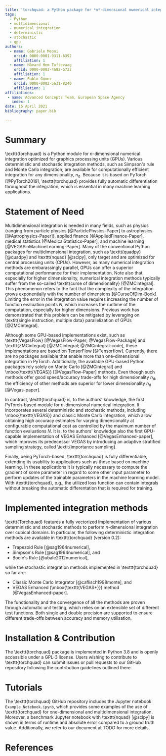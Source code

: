 ```yaml
---
title: 'torchquad: a Python package for *n*-dimensional numerical integration optimized on the GPU'
tags:
  - Python
  - multidimensional
  - numerical integration
  - deterministic
  - stochastic
  - gpu
authors:
  - name: Gabriele Meoni
    orcid: 0000-0001-9311-6392
    affiliation: 1
  - name: Håvard Hem Toftevaag
    orcid: 0000-0003-4692-5722
    affiliation: 1
  - name: Pablo Gómez
    orcid: 0000-0002-5631-8240
    affiliation: 1
affiliations:
 - name: Advanced Concepts Team, European Space Agency
   index: 1
date: 15 April 2021
bibliography: paper.bib

---
```


# Summary

\texttt{torchquad} is a Python module for $n$-dimensional numerical integration optimized for graphics processing units (GPUs).
Various deterministic and stochastic integration methods, such as Simpson's rule and Monte Carlo integration, are available for computationally efficient integration for any dimensionality, $n_{\mathrm{d}}$.
Because it is based on PyTorch [@PyTorch2019], \texttt{torchquad} provides fully automatic differentiation throughout the integration, which is essential in many machine learning applications.

# Statement of Need

Multidimensional integration is needed in many fields, such as physics (ranging from particle physics [@ParticlePhysics-Paper] to astrophysics [@Astrophysics-Paper]), applied finance [@AppliedFinance-Paper], medical statistics [@MedicalStatistics-Paper], and machine learning [@VEGASinMachineLearning-Paper]. 
Many of the conventional Python packages for multidimensional integration, such as \texttt{quadpy} [@quadpy] and \texttt{nquad} [@scipy], only target and are optimized for central processing units (CPUs). 
However, as many numerical integration methods are embarassingly parallel, GPUs can offer a superior computational performance for their implementation. 
Note also that, especially for higher dimensionality, numerical integration methods typically suffer from the so-called \textit{curse of dimensionality} [@ZMCintegral]. 
This phenomenon refers to the fact that the complexity of the integration grows exponentially with the number of dimensions [@CurseOfDim-Book]. Limiting the error in the integration value requires increasing the number of function evaluation points $N$, which increases the runtime of the computation, especially for higher dimensions.
Previous work has demonstrated that this problem can be mitigated by leveraging on \textit{single instruction, multiple data} parallelization of GPUs [@ZMCintegral].

Although some GPU-based implementations exist, such as \texttt{VegasFlow} [@VegasFlow-Paper; @VegasFlow-Package] and \texttt{ZMCintegral} [@ZMCintegral; @ZMCintegral-code], these implementations are based on TensorFlow [@Tensorflow]. Currently, there are no packages available that enable more than one-dimensional integration in PyTorch.
Additionally, the available GPU-based Python packages rely solely on Monte Carlo [@ZMCintegral] and \mbox{\texttt{VEGAS}} [@VegasFlow-Paper] methods. 
Even though such methods offer good speed/accuracy trade-offs for high dimensionality $n_{\mathrm{d}}$, 
the efficiency of other methods are superior for lower dimensionality $n_{\mathrm{d}}$ [@Vegas-paper].

In contrast, \texttt{torchquad} is, to the authors' knowledge, the first PyTorch-based module for $n$-dimensional numerical integration. 
It incorporates several deterministic and stochastic methods, including \mbox{\texttt{VEGAS}} and classic Monte Carlo integration, which allow obtaining high accuracy estimates for varying dimensionality at configurable computational cost as controlled by the maximum number of function evaluations $N$. It is, to the authors' knowledge also the first GPU-capable implementation of VEGAS Enhanced [@VegasEnhanced-paper], which improves its predecessor VEGAS by introducing an adaptive stratified sampling strategy, called \textit{importance sampling}.

Finally, being PyTorch-based, \texttt{torchquad} is fully differentiable, extending its usability to applications such as those based on machine learning. In these applications it is typically necessary to compute the gradient of some parameter in regard to some other input parameter to perform updates of the trainable parameters in the machine learning model. With \texttt{torchquad}, e.g., the utilized loss function can contain integrals without breaking the automatic differentation that is required for training.


# Implemented integration methods

\texttt{Torchquad} features a fully vectorized implementation of various deterministic and stochastic methods to perform $n$-dimensional integration over cubical domains.
In particular, the following deterministic integration methods are available in \texttt{torchquad} (version 0.2):  

* Trapezoid Rule [@sag1964numerical],  
* Simpson's Rule [@sag1964numerical], and  
* Boole's Rule [@ubale2012numerical],  

while the stochastic integration methods implemented in \texttt{torchquad} so far are: 

* Classic Monte Carlo Integrator [@caflisch1998monte], and  
* VEGAS Enhanced (\mbox{\texttt{VEGAS+}}) method [@VegasEnhanced-paper].  

The functionality and the convergence of all the methods are proven through automatic unit testing, which relies on an extensible set of different test functions.
Both single and double precision are supported to ensure different trade-offs between accuracy and memory utilisation. 

# Installation \& Contribution

The \texttt{torchquad} package is implemented in Python 3.8 and is openly accessible under a GPL-3 license. Users wishing to contribute to \texttt{torchquad} can submit issues or pull requests to our GitHub repository following the contribution guidelines outlined there.

# Tutorials 

The \texttt{torchquad} GitHub repository includes the Jupyter notebook ```Example_Notebook.ipynb```, which provides some examples of the use of \texttt{torchquad} for one-dimensional and multidimensional integration. Moreover, a benchmark Jupyter notebook with \texttt{nquad} [@scipy] is shown in terms of runtime and absolute error compared to a ground truth value. Additionally, we refer to our document at TODO for more details.

# References